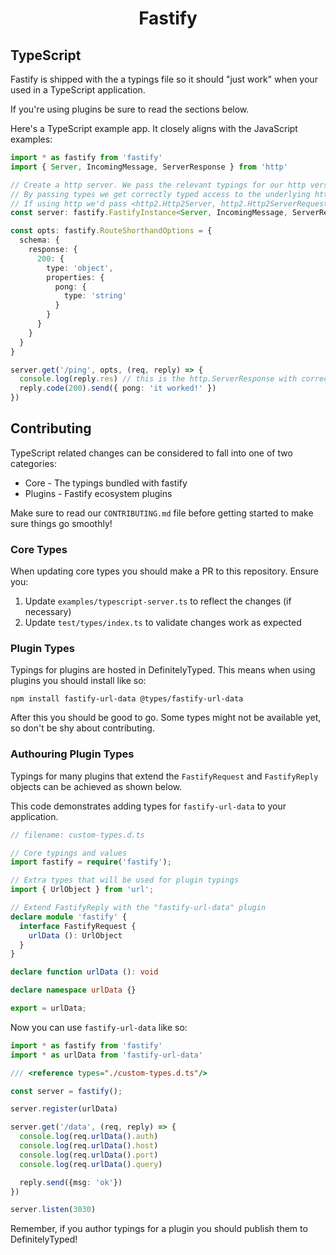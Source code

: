 <h1 align="center">Fastify</h1>

## TypeScript
Fastify is shipped with the a typings file so it should "just work" when your used in a TypeScript application.

If you're using plugins be sure to read the sections below.

Here's a TypeScript example app. It closely aligns with the JavaScript examples:

```ts
import * as fastify from 'fastify'
import { Server, IncomingMessage, ServerResponse } from 'http'

// Create a http server. We pass the relevant typings for our http version used.
// By passing types we get correctly typed access to the underlying http objects in routes.
// If using http we'd pass <http2.Http2Server, http2.Http2ServerRequest, http2.Http2ServerResponse>
const server: fastify.FastifyInstance<Server, IncomingMessage, ServerResponse> = fastify({})

const opts: fastify.RouteShorthandOptions = {
  schema: {
    response: {
      200: {
        type: 'object',
        properties: {
          pong: {
            type: 'string'
          }
        }
      }
    }
  }
}

server.get('/ping', opts, (req, reply) => {
  console.log(reply.res) // this is the http.ServerResponse with correct typings!
  reply.code(200).send({ pong: 'it worked!' })
})
```

## Contributing
TypeScript related changes can be considered to fall into one of two categories:

* Core - The typings bundled with fastify
* Plugins - Fastify ecosystem plugins

Make sure to read our `CONTRIBUTING.md` file before getting started to make sure things go smoothly!

### Core Types
When updating core types you should make a PR to this repository. Ensure you:

1. Update `examples/typescript-server.ts` to reflect the changes (if necessary)
2. Update `test/types/index.ts` to validate changes work as expected

### Plugin Types

Typings for plugins are hosted in DefinitelyTyped. This means when using plugins you should install like so:

```
npm install fastify-url-data @types/fastify-url-data
```

After this you should be good to go. Some types might not be available yet, so don't be shy about contributing.

### Authouring Plugin Types
Typings for many plugins that extend the `FastifyRequest` and `FastifyReply` objects can be achieved as shown below.

This code demonstrates adding types for `fastify-url-data` to your application.

```ts
// filename: custom-types.d.ts

// Core typings and values
import fastify = require('fastify');

// Extra types that will be used for plugin typings
import { UrlObject } from 'url';

// Extend FastifyReply with the "fastify-url-data" plugin
declare module 'fastify' {
  interface FastifyRequest {
    urlData (): UrlObject
  }
}

declare function urlData (): void

declare namespace urlData {}

export = urlData;
```

Now you can use `fastify-url-data` like so:

```ts
import * as fastify from 'fastify'
import * as urlData from 'fastify-url-data'

/// <reference types="./custom-types.d.ts"/>

const server = fastify();

server.register(urlData)

server.get('/data', (req, reply) => {
  console.log(req.urlData().auth)
  console.log(req.urlData().host)
  console.log(req.urlData().port)
  console.log(req.urlData().query)

  reply.send({msg: 'ok'})
})

server.listen(3030)
```

Remember, if you author typings for a plugin you should publish them to DefinitelyTyped!
